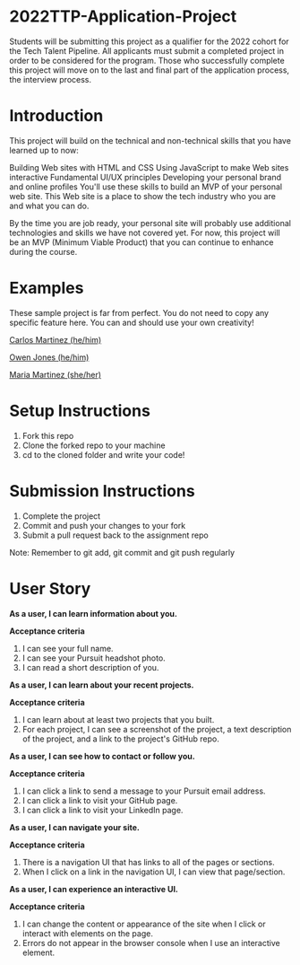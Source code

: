 # 2022TTP-Application-Project
Students will be submitting this project as a qualifier for the 2022 cohort for the Tech Talent Pipeline. 
All applicants must submit a completed project in order to be considered for the program. Those who successfully complete this project will move on to the last and final part of the application process, the interview process.

# Introduction
This project will build on the technical and non-technical skills that you have learned up to now:

Building Web sites with HTML and CSS
Using JavaScript to make Web sites interactive
Fundamental UI/UX principles
Developing your personal brand and online profiles
You'll use these skills to build an MVP of your personal web site. This Web site is a place to show the tech industry who you are and what you can do.

By the time you are job ready, your personal site will probably use additional technologies and skills we have not covered yet. 
For now, this project will be an MVP (Minimum Viable Product) that you can continue to enhance during the course.

# Examples
These sample project is far from perfect. You do not need to copy any specific feature here. You can and should use your own creativity!

[Carlos Martinez (he/him)](https://carlosmartinez.dev/)

[Owen Jones (he/him)](https://ojonesdev.netlify.app/)

[Maria Martinez (she/her)](https://marializa.netlify.app/)

# Setup Instructions
1. Fork this repo
2. Clone the forked repo to your machine
3. cd to the cloned folder and write your code!

# Submission Instructions

1. Complete the project
2. Commit and push your changes to your fork
3. Submit a pull request back to the assignment repo

Note: Remember to git add, git commit and git push regularly

# User Story

**As a user, I can learn information about you.**

**Acceptance criteria**

1. I can see your full name.
2. I can see your Pursuit headshot photo.
3. I can read a short description of you.

**As a user, I can learn about your recent projects.**

**Acceptance criteria**

1. I can learn about at least two projects that you built.
2. For each project, I can see a screenshot of the project, a text description of the project, and a link to the project's GitHub repo.

**As a user, I can see how to contact or follow you.**

**Acceptance criteria**

1. I can click a link to send a message to your Pursuit email address.
2. I can click a link to visit your GitHub page.
3. I can click a link to visit your LinkedIn page.

**As a user, I can navigate your site.**

**Acceptance criteria**

1. There is a navigation UI that has links to all of the pages or sections.
2. When I click on a link in the navigation UI, I can view that page/section.

**As a user, I can experience an interactive UI.**

**Acceptance criteria**

1. I can change the content or appearance of the site when I click or interact with elements on the page.
2. Errors do not appear in the browser console when I use an interactive element.
